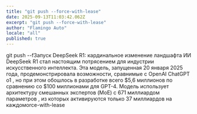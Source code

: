 ```yaml
---
title: "git push --force-with-lease"
date: 2025-09-13T11:03:42.062Z
excerpt: "git push --force-with-lease"
author: "Flamingo Auto"
locale: "all"
published: true
---
```


git push --fЗапуск DeepSeek R1: кардинальное изменение ландшафта ИИ
DeepSeek R1 стал настоящим потрясением для индустрии искусственного интеллекта. Эта модель, запущенная 20 января 2025 года, продемонстрировала возможности, сравнимые с OpenAI ChatGPT o1 , но при этом обошлось в разработке всего $5,6 миллионов по сравнению со $100 миллионами для GPT-4. Модель использует архитектуру смешанных экспертов (MoE) с 671 миллиардом параметров , из которых активируются только 37 миллиардов на каждомorce-with-lease